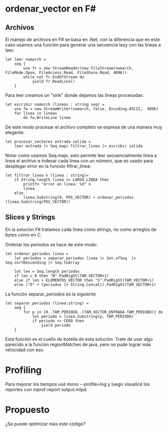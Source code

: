 # ordenar_vector en F#

## Archivos

El manejo de archivos en F# se basa en .Net, con la diferencia que en este caso usamos una función para generar una secuencia lazy con las lineas a leer:

	let leer nomarch =
	    seq {
	        use fr = new StreamReader(new FileStream(nomarch, FileMode.Open, FileAccess.Read, FileShare.Read, 4096))
	        while not fr.EndOfStream do 
	            yield fr.ReadLine()
	    }

Para leer creamos un "sink" donde dejamos las lineas procesadas:

	let escribir nomarch (lineas : string seq) =
	    use fw = new StreamWriter(nomarch, false, Encoding.ASCII,  4096)
	    for linea in lineas
        	do fw.WriteLine linea

De este modo procesar el archivo completo se expresa de una manera muy elegante:

	let procesar_vectores entrada salida =
   		leer entrada |> Seq.mapi filtrar_linea |> escribir salida

Notar como usamos Seq.mapi, esto permite leer secuencialmente linea a linea el archivo e indexar cada linea con un número, que es usado para desplegar error en la función filtrar_linea:

	let filtrar_linea n (linea : string)=
	    if String.length linea <> LARGO_LINEA then 
	        printfn "error en linea: %d" n
	        linea
	    else 
	        linea.Substring(0, POS_VECTOR) + ordenar_periodos (linea.Substring(POS_VECTOR))


## Slices y Strings

En la solución F# tratamos cada linea como strings, no como arreglos de bytes como en C. 

Ordenar los periodos se hace de este modo:


	let ordenar_periodos linea = 
	    let periodos = separar_periodos linea |> Set.ofSeq  |> Seq.sortDescending |> Seq.toArray

	    let len = Seq.length periodos
	    if len = 0 then "N".PadRight(TAM_VECTOR+1)
	    else if len > ELEMENTOS_VECTOR then "S".PadRight(TAM_VECTOR+1)
	    else ("D" + (periodos |> String.Concat)).PadRight(TAM_VECTOR+1)

La función separar_periodos es la siguiente

	let separar_periodos (linea:string) =
	    seq {
	        for p in [0..TAM_PERIODO..(TAM_VECTOR_ENTRADA-TAM_PERIODO)] do
	            let periodo = linea.Substring(p, TAM_PERIODO)
	            if periodo <> CERO then
	                yield periodo
	    }

Esta función es el cuello de botella de esta solución. Trate de usar algo parecido a la funcion regionMatches de java, pero no pude lograr más velocidad con eso. 

# Profiling

Para mejorar los tiempos usé mono --profile=log y luego visualicé los reportes con mprof-report output.mlpd.

# Propuesto

¿Se puede optimizar más este código?